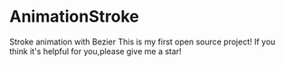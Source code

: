 # AnimationStroke
Stroke animation with Bezier
This is my first open source project!
If you think it's helpful for you,please give me a star!
